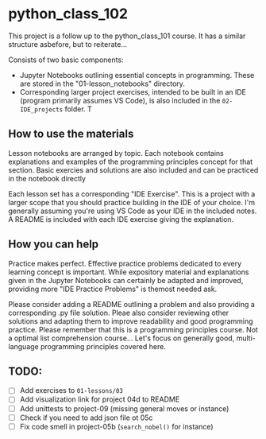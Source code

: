 # python_class_102

This project is a follow up to the python_class_101 course. It has a similar structure asbefore, but to reiterate...

Consists of two basic components:
* Jupyter Notebooks outlining essential concepts in programming. These are stored in the "01-lesson_notebooks" directory.
* Corresponding larger project exercises, intended to be built in an IDE (program primarily assumes VS Code), is also included in the `02-IDE_projects` folder. T

## How to use the materials
Lesson notebooks are arranged by topic. Each notebook contains explanations and examples of the programming principles concept for that section. Basic exercies and solutions are also included and can be practiced in the notebook directly

Each lesson set has a corresponding "IDE Exercise". This is a project with a larger scope that you should practice building in the IDE of your choice. I'm generally assuming you're using VS Code as your IDE in the included notes. A README is included with each IDE exercise giving the explanation.

## How you can help
Practice makes perfect. Effective practice problems dedicated to every learning concept is important. While expository material and explanations given in the Jupyter Notebooks can certainly be adapted and improved, providing more "IDE Practice Problems" is themost needed ask.

Please consider adding a README outlining a problem and also providing a corresponding .py file solution. Pleae also consider reviewing other solutions and adapting them to improve readability and good programming practice. Please remember that this is a programming principles course. Not a optimal list comprehension course... Let's focus on generally good, multi-language programming principles covered here.

## TODO:
- [ ] Add exercises to `01-lessons/03`
- [ ] Add visualization link for project 04d to README
- [ ] Add unittests to project-09 (missing general moves or instance)
- [ ] Check if you need to add json file ot 05c
- [ ] Fix code smell in project-05b (`search_nobel()` for instance)

